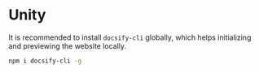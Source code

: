 # Unity

It is recommended to install `docsify-cli` globally, which helps initializing and previewing the website locally.

```bash
npm i docsify-cli -g
```
